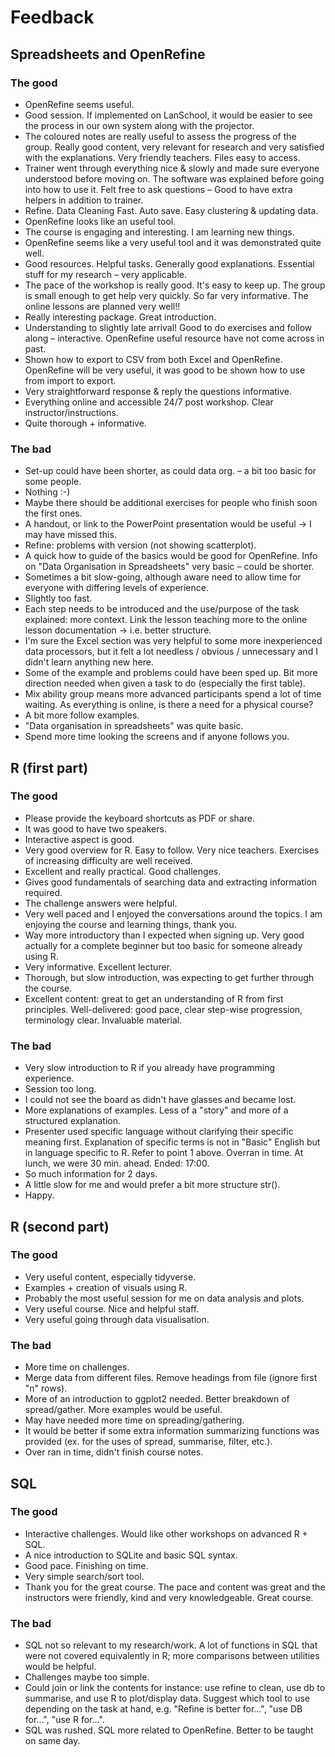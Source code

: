 # Feedback

## Spreadsheets and OpenRefine

### The good

* OpenRefine seems useful.
* Good session. If implemented on LanSchool, it would be easier to see the process in our own system along with the projector.
* The coloured notes are really useful to assess the progress of the group. Really good content, very relevant for research and very satisfied with the explanations. Very friendly teachers. Files easy to access.
* Trainer went through everything nice & slowly  and made sure everyone understood before moving on. The software was explained before going into how to use it. Felt free to ask questions &ndash; Good to have extra helpers in addition to trainer.
* Refine. Data Cleaning Fast. Auto save. Easy clustering & updating data.
* OpenRefine looks like an useful tool.
* The course is engaging and interesting. I am learning new things.
* OpenRefine seems like a very useful tool and it was demonstrated quite well.
* Good resources. Helpful tasks. Generally good explanations. Essential stuff for my research &ndash; very applicable.
* The pace of the workshop is really good. It's easy to keep up. The group is small enough to get help very quickly. So far very informative. The online lessons are planned very well!!
* Really interesting package. Great introduction.
* Understanding to slightly late arrival! Good to do exercises and follow along &ndash; interactive. OpenRefine useful resource have not come across in past.
* Shown how to export to CSV from both Excel and OpenRefine. OpenRefine will be very useful, it was good to be shown how to use from import to export.
* Very straightforward response & reply the questions informative.
* Everything online and accessible 24/7 post workshop. Clear instructor/instructions.
* Quite thorough + informative.

### The bad

* Set-up could have been shorter, as could data org. &ndash; a bit too basic for some people.
* Nothing :-)
* Maybe there should be additional exercises for people who finish soon the first ones.
* A handout, or link to the PowerPoint presentation would be useful &rarr; I may have missed this.
* Refine: problems with version (not showing scatterplot).
* A quick how to guide of the basics would be good for OpenRefine. Info on "Data Organisation in Spreadsheets" very basic &ndash; could be shorter.
* Sometimes a bit slow-going, although aware need to allow time for everyone with differing levels of experience.
* Slightly too fast.
* Each step needs to be introduced and the use/purpose of the task explained: more context. Link the lesson teaching more to the online lesson documentation &rarr; i.e. better structure.
* I'm sure the Excel section was very helpful to some more inexperienced data processors, but it felt a lot needless / obvious / unnecessary and I didn't learn anything new here.
* Some of the example and problems could have been sped up. Bit more direction needed when given a task to do (especially the first table).
* Mix ability group means more advanced participants spend a lot of time waiting. As everything is online, is there a need for a physical course?
* A bit more follow examples.
* "Data organisation in spreadsheets" was quite basic.
* Spend more time looking the screens and if anyone follows you.

## R (first part)

### The good

* Please provide the keyboard shortcuts as PDF or share.
* It was good to have two speakers.
* Interactive aspect is good.
* Very good overview for R. Easy to follow. Very nice teachers. Exercises of increasing difficulty are well received.
* Excellent and really practical. Good challenges.
* Gives good fundamentals of searching data and extracting information required.
* The challenge answers were helpful.
* Very well paced and I enjoyed the conversations around the topics. I am enjoying the course and learning things, thank you.
* Way more introductory than I expected when signing up. Very good actually for a complete beginner but too basic for someone already using R.
* Very informative. Excellent lecturer.
* Thorough, but slow introduction, was expecting to get further through the course.
* Excellent content: great to get an understanding of R from first principles. Well-delivered: good pace, clear step-wise progression, terminology clear. Invaluable material.

### The bad

* Very slow introduction to R if you already have programming experience.
* Session too long.
* I could not see the board as didn't have glasses and became lost.
* More explanations of examples. Less of a "story" and more of a structured explanation.
* Presenter used specific language without clarifying their specific meaning first. Explanation of specific terms is not in "Basic" English but in language specific to R. Refer to point 1 above. Overran in time. At lunch, we were 30 min. ahead. Ended: 17:00.
* So much information for 2 days.
* A little slow for me and would prefer a bit more structure str().
* Happy.

## R (second part)

### The good

* Very useful content, especially tidyverse.
* Examples + creation of visuals using R.
* Probably the most useful session for me on data analysis and plots.
* Very useful course. Nice and helpful staff.
* Very useful going through data visualisation.

### The bad

* More time on challenges.
* Merge data from different files. Remove headings from file (ignore first "n" rows).
* More of an introduction to ggplot2 needed. Better breakdown of spread/gather. More examples would be useful.
* May have needed more time on spreading/gathering.
* It would be better if some extra information summarizing functions was provided (ex. for the uses of spread, summarise, filter, etc.).
* Over ran in time, didn't finish course notes.

## SQL

### The good

* Interactive challenges. Would like other workshops on advanced R + SQL.
* A nice introduction to SQLite and basic SQL syntax.
* Good pace. Finishing on time.
* Very simple search/sort tool.
* Thank you for the great course. The pace and content was great and the instructors were friendly, kind and very knowledgeable. Great course.

### The bad

* SQL not so relevant to my research/work. A lot of functions in SQL that were not covered equivalently in R; more comparisons between utilities would be helpful.
* Challenges maybe too simple.
* Could join or link the contents for instance: use refine to clean, use db to summarise, and use R to plot/display data. Suggest which tool to use depending on the task at hand, e.g. "Refine is better for...", "use DB for...", "use R for...".
* SQL was rushed. SQL more related to OpenRefine. Better to be taught on same day.

